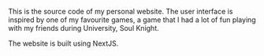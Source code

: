 This is the source code of my personal website. The user interface is inspired by one of my favourite games, a game that I had a lot of fun playing with my friends during University, Soul Knight.

The website is built using NextJS.
